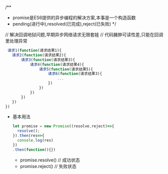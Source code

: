 /**
 * promise是ES6提供的异步编程的解决方案,本事是一个构造函数
 * pending(进行中),resolved(已完成),reject(已失败)
 */

 // 解决回调地狱问题,早期异步网络请求无限套娃
 // 代码臃肿可读性差,只能在回调里处理异常
 ``````js
  请求1(function(请求结果1){
    请求2(function(请求结果2){
        请求3(function(请求结果3){
            请求4(function(请求结果4){
                请求5(function(请求结果5){
                    请求6(function(请求结果3){
                        ...
                    })
                })
            })
        })
    })
})
 ```````

- 基本用法
  ``````js
  let promise = new Promise((resolve,reject)=>{
    resolve();
  }).then(res=>{
    console.log(res)
  })
  .then(function(){})
  ``````````
  - promise.resolve() // 成功状态
  - promise.reject() // 失败状态
  

